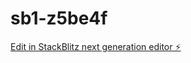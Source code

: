 # sb1-z5be4f

[Edit in StackBlitz next generation editor ⚡️](https://stackblitz.com/~/github.com/Tzerjiuna/sb1-z5be4f)